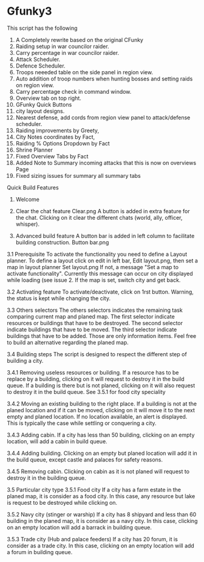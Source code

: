 # Gfunky3
This script has the following
1. A Completely rewrite based on the original CFunky
3. Raiding setup in war councilor raider.
4. Carry percentage in war councilor raider.
5. Attack Scheduler.
6. Defence Scheduler.
7. Troops neeeded table on the side panel in region view.
8. Auto addition of troop numbers when hunting bosses and setting raids on region view.
9. Carry percentage check in command window.
11. Overview tab on top right.
12. GFunky Quick Buttons 
13. city layout designs.
14. Nearest defense, add cords from region view panel to attack/defense scheduler.
16. Raiding improvements by Greety, 
17. City Notes coordinates by Fact,  
18. Raiding % Options Dropdown by Fact
19. Shrine Planner
20. Fixed Overview Tabs by Fact
22. Added Note to Summary incoming attacks that this is now on overviews Page
23. Fixed sizing issues for summary all summary tabs

Quick Build Features
1. Welcome

2. Clear the chat feature
Clear.png A button is added in extra feature for the chat. Clicking on it clear the different chats (world, ally, officer, whisper).

3. Advanced build feature
A button bar is added in left column to facilitate building construction. Button bar.png

3.1 Prerequisite
To activate the functionality you need to define a Layout planner. To define a layout click on edit in left bar, Edit layout.png, then set a map in layout planner Set layout.png If not, a message "Set a map to activate functionality". Currently this message can occur on city displayed while loading (see issue 2. If the map is set, switch city and get back. 

3.2 Activating feature
To activate/deactivate, click on 1rst button. Warning, the status is kept while changing the city.

3.3 Others selectors
The others selectors indicates the remaining task comparing current map and planed map. The first selector indicate resources or buildings that have to be destroyed. The second selector indicate buildings that have to be moved. The third selector indicate buildings that have to be added. Those are only information items. Feel free to build an alternative regarding the planed map.

3.4 Building steps
The script is designed to respect the different step of building a city.

3.4.1 Removing useless resources or building.
If a resource has to be replace by a building, clicking on it will request to destroy it in the build queue. If a building is there but is not planed, clicking on it will also request to destroy it in the build queue. See 3.5.1 for food city speciality

3.4.2 Moving an existing building to the right place.
If a building is not at the planed location and if it can be moved, clicking on it will move it to the next empty and planed location. If no location available, an alert is displayed. This is typically the case while settling or conquering a city.

3.4.3 Adding cabin.
If a city has less than 50 building, clicking on an empty location, will add a cabin in build queue.

3.4.4 Adding building.
Clicking on an empty but planed location will add it in the build queue, except castle and palaces for safety reasons.

3.4.5 Removing cabin.
Clicking on cabin as it is not planed will request to destroy it in the building queue.

3.5 Particular city type
3.5.1 Food city
If a city has a farm estate in the planed map, it is consider as a food city. In this case, any resource but lake is request to be destroyed while clicking on.

3.5.2 Navy city (stinger or warship)
If a city has 8 shipyard and less than 60 building in the planed map, it is consider as a navy city. In this case, clicking on an empty location will add a barrack in building queue.

3.5.3 Trade city (Hub and palace feeders)
If a city has 20 forum, it is consider as a trade city. In this case, clicking on an empty location will add a forum in building queue.
